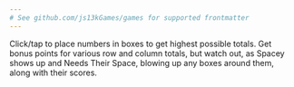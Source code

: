```yaml
---
# See github.com/js13kGames/games for supported frontmatter
---
```

Click/tap to place numbers in boxes to get highest possible totals. Get bonus points for various row and column totals, but watch out, as Spacey shows up and Needs Their Space, blowing up any boxes around them, along with their scores.